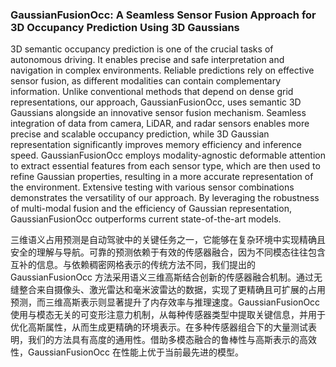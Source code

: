 ### GaussianFusionOcc: A Seamless Sensor Fusion Approach for 3D Occupancy Prediction Using 3D Gaussians

3D semantic occupancy prediction is one of the crucial tasks of autonomous driving. It enables precise and safe interpretation and navigation in complex environments. Reliable predictions rely on effective sensor fusion, as different modalities can contain complementary information. Unlike conventional methods that depend on dense grid representations, our approach, GaussianFusionOcc, uses semantic 3D Gaussians alongside an innovative sensor fusion mechanism. Seamless integration of data from camera, LiDAR, and radar sensors enables more precise and scalable occupancy prediction, while 3D Gaussian representation significantly improves memory efficiency and inference speed. GaussianFusionOcc employs modality-agnostic deformable attention to extract essential features from each sensor type, which are then used to refine Gaussian properties, resulting in a more accurate representation of the environment. Extensive testing with various sensor combinations demonstrates the versatility of our approach. By leveraging the robustness of multi-modal fusion and the efficiency of Gaussian representation, GaussianFusionOcc outperforms current state-of-the-art models.

三维语义占用预测是自动驾驶中的关键任务之一，它能够在复杂环境中实现精确且安全的理解与导航。可靠的预测依赖于有效的传感器融合，因为不同模态往往包含互补的信息。与依赖稠密网格表示的传统方法不同，我们提出的 GaussianFusionOcc 方法采用语义三维高斯结合创新的传感器融合机制。通过无缝整合来自摄像头、激光雷达和毫米波雷达的数据，实现了更精确且可扩展的占用预测，而三维高斯表示则显著提升了内存效率与推理速度。GaussianFusionOcc 使用与模态无关的可变形注意力机制，从每种传感器类型中提取关键信息，并用于优化高斯属性，从而生成更精确的环境表示。在多种传感器组合下的大量测试表明，我们的方法具有高度的通用性。借助多模态融合的鲁棒性与高斯表示的高效性，GaussianFusionOcc 在性能上优于当前最先进的模型。
